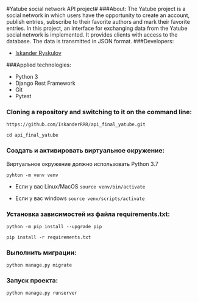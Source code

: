 #Yatube social network API project#
###About:
The Yatube project is a social network in which users have the opportunity to create an account, publish entries, subscribe to their favorite authors and mark their favorite entries. In this project, an interface for exchanging data from the Yatube social network is implemented. It provides clients with access to the database. The data is transmitted in JSON format.
###Developers:
- [Iskander Ryskulov](https://github.com/IskanderRRR)

###Applied technologies:
- Python 3
- Django Rest Framework
- Git
- Pytest

### Cloning a repository and switching to it on the command line:
`https://github.com/IskanderRRR/api_final_yatube.git`

`cd api_final_yatube`

### Cоздать и активировать виртуальное окружение:
Виртуальное окружение должно использовать Python 3.7

`pyhton -m venv venv`

- Если у вас Linux/MacOS
`source venv/bin/activate`

- Если у вас windows
`source venv/scripts/activate`

### Установка зависимостей из файла requirements.txt:
`python -m pip install --upgrade pip`

`pip install -r requirements.txt`

### Выполнить миграции:
`python manage.py migrate`
### Запуск проекта:
`python manage.py runserver`
